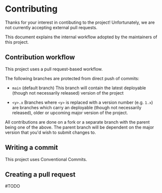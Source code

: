# Contributing

Thanks for your interest in contibuting to the project! Unfortunately, we are not currently accepting external pull requests.

This document explains the internal workflow adopted by the maintainers of this project.

## Contribution workflow

This project uses a pull request-based workflow.

The following branches are protected from direct push of commits:

- `main` (default branch)
  This branch will contain the latest deployable (though not necessarily released) version of the project

- `<y>.x`
  Branches where `<y>` is replaced with a version number (e.g. `1.x`) are branches which carry an deployable (though not necessarily released), older or upcoming major version of the project.

All contributions are done on a fork or a separate branch with the parent being one of the above. The parent branch will be dependent on the major version that you'd wish to submit changes to.

## Writing a commit

This project uses Conventional Commits.

## Creating a pull request

#TODO

